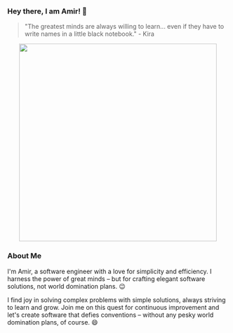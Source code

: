 ### Hey there, I am Amir! 👋

> "The greatest minds are always willing to learn... even if they have to write names in a little black notebook." - Kira

<p align="center">
  <img src="https://github.com/KiraTheGenius/KiraTheGenius/blob/main/1_evil.gif" width="450" />
</p>

### About Me

I'm Amir, a software engineer with a love for simplicity and efficiency.
I harness the power of great minds – but for crafting elegant software solutions, not world domination plans. 😉

I find joy in solving complex problems with simple solutions, always striving to learn and grow. Join me on this quest for continuous improvement and let's create software that defies conventions – without any pesky world domination plans, of course. 😄
